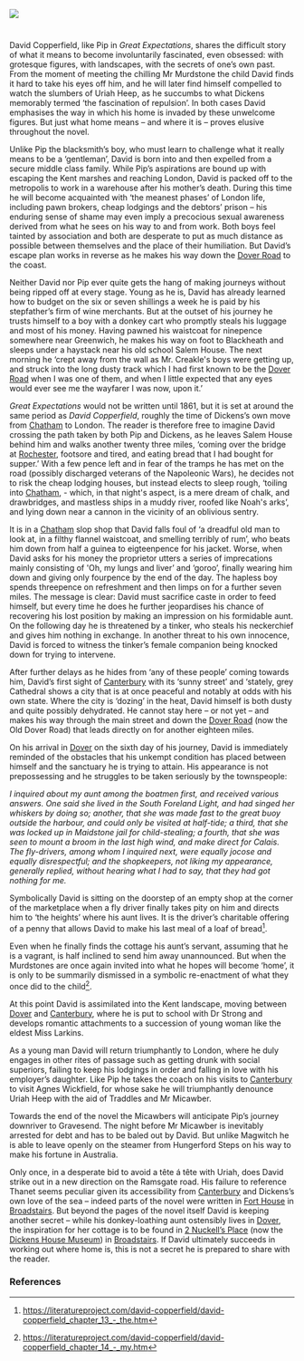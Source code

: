 <a href="https://dev.visual-essays.app"><img src="https://dev-visual-essays.netlify.app/images/ve-button.png"></a>
<param ve-config
       title="David Copperfield - a curated walk" 
       banner="images/david-copperfield-banner.jpg"
       author="Ken Moffat and Carolyn W. de la L. Oulton"
       layout="vtl">

<!-- Global entities -->
<param title="Agnes Wickfield" article="Agnes_Wickfield">
<param title="Blackheath" eid="Q880861">
<param title="Bleak House" eid="Q4925737">
<param title="Broadstairs" eid="Q922739">
<param title="Canterbury" eid="Q29303">
<param title="Charles Dickens" eid="Q5686">
<param title="Chatham" eid="Q729006">
<param title="David Copperfield" eid="Q189811">
<param title="David Copperfield" eid="Q5232561" aliases="David" article="David">
<param title="Dover" eid="Q179224">
<param title="Edward Murdstone" eid="Q5344551" aliases="Mr Murdstone" article="Mr_Murdstone">
<param title="Great Expectations" eid="Q219552">
<param title="Greenwich" eid="Q179385">
<param title="Kent" eid="Q23298">
<param title="London" eid="Q84">
<param title="Maidstone" eid="Q213180">
<param title="Miss Larkins" article="Miss_Larkins">
<param title="Magwitch" article="Magwitch">
<param title="Mr Micawber" article="Mr_Micawber">
<param title="North Kent Marshes" eid="Q7055769" aliases="Kent Marshes">
<param title="Philip Pirrip" eid="Q7197170" article="Pip">
<param title="Rochester" eid="Q507517">
<param title="South Foreland Lighthouse" eid="Q386221" aliases="South Foreland Light">
<param title="Traddles" article="Traddles">
<param title="Uriah Heep" article="Uriah_Heep">

<param ve-map center="Q729006" zoom="12">

<!-- Historical map layers --> 
<param ve-map-layer active allmaps allmaps-id="d93beb8a7cb608af" title="Kent Ordnance Survey 1860" />

#

David Copperfield, like Pip in _Great Expectations_, shares the difficult story of what it means to become involuntarily fascinated, even obsessed: with grotesque figures, with landscapes, with the secrets of one’s own past. From the moment of meeting the chilling Mr Murdstone the child David finds it hard to take his eyes off him, and he will later find himself compelled to watch the slumbers of Uriah Heep, as he succumbs to what Dickens memorably termed ‘the fascination of repulsion’. In both cases David emphasises the way in which his home is invaded by these unwelcome figures. But just what home means – and where it is – proves elusive throughout the novel.
<param ve-image url="images/Copperfield_cover_serial.jpg" fit="contain" title="Cover of serial, _David Copperfield_ by Charles Dickens">

Unlike Pip the blacksmith’s boy, who must learn to challenge what it really means to be a ‘gentleman’, David is born into and then expelled from a secure middle class family. While Pip’s aspirations are bound up with escaping the Kent marshes and reaching London, David is packed off to the metropolis to work in a warehouse after his mother’s death. During this time he will become acquainted with ‘the meanest phases’ of London life, including pawn brokers, cheap lodgings and the debtors’ prison – his enduring sense of shame may even imply a precocious sexual awareness derived from what he sees on his way to and from work.  Both boys feel tainted by association and both are desperate to put as much distance as possible between themselves and the place of their humiliation. But David’s escape plan works in reverse as he makes his way down the [Dover Road](/dickens/david-copperfield-dover-road) to the coast.
<param ve-map center="51.2, 0.9" zoom="10" title="Kent Marshes">
<param ve-map-layer geojson active eid="dickens:dover-road" title="Dover Road" url="/geojson/david-copperfield-dover-road.json">

Neither David nor Pip ever quite gets the hang of making journeys without being ripped off at every stage. Young as he is, David has already learned how to budget on the six or seven shillings a week he is paid by his stepfather’s firm of wine merchants. But at the outset of his journey he trusts himself to a boy with a donkey cart who promptly steals his luggage and most of his money. Having pawned his waistcoat for ninepence somewhere near Greenwich, he makes his way on foot to Blackheath and sleeps under a haystack near his old school Salem House. The next morning he ‘crept away from the wall as Mr. Creakle's boys were getting up, and struck into the long dusty track which I had first known to be the [Dover Road](/dickens/david-copperfield-dover-road) when I was one of them, and when I little expected that any eyes would ever see me the wayfarer I was now, upon it.’
<param ve-map center="Q179385" zoom="14">

_Great Expectations_ would not be written until 1861, but it is set at around the same period as _David Copperfield_, roughly the time of Dickens’s own move from [Chatham](/dickens/dickens-chatham) to London. The reader is therefore free to imagine David crossing the path taken by both Pip and Dickens, as he leaves Salem House behind him and walks another twenty three miles, ‘coming over the bridge at [Rochester](/dickens/dickens-medway), footsore and tired, and eating bread that I had bought for supper.’ With a few pence left and in fear of the tramps he has met on the road (possibly discharged veterans of the Napoleonic Wars), he decides not to risk the cheap lodging houses, but instead elects to sleep rough, ‘toiling into [Chatham](/dickens/dickens-chatham), - which, in that night's aspect, is a mere dream of chalk, and drawbridges, and mastless ships in a muddy river, roofed like Noah's arks’, and lying down near a cannon in the vicinity of an oblivious sentry.
<param ve-image url="https://stor.artstor.org/stor/b20551a2-aa18-453c-b464-69a72531d6ac" label="Bridge at Rochester">
 
It is in a [Chatham](/dickens/dickens-chatham) slop shop that David falls foul of ‘a dreadful old man to look at, in a filthy flannel waistcoat, and smelling terribly of rum’, who beats him down from half a guinea to eigteenpence for his jacket. Worse, when David asks for his money the proprietor utters a series of imprecations mainly consisting of 'Oh, my lungs and liver’ and ‘goroo’, finally wearing him down and giving only fourpence by the end of the day. The hapless boy spends threepence on refreshment and then limps on for a further seven miles. The message is clear: David must sacrifice caste in order to feed himself, but every time he does he further jeopardises his chance of recovering his lost position by making an impression on his formidable aunt. On the following day he is threatened by a tinker, who steals his neckerchief and gives him nothing in exchange. In another threat to his own innocence, David is forced to witness the tinker’s female companion being knocked down for trying to intervene.
 
After further delays as he hides from ‘any of these people’ coming towards him, David’s first sight of [Canterbury](/dickens/david-copperfield-canterbury) with its ‘sunny street’ and ‘stately, grey Cathedral shows a city that is at once peaceful and notably at odds with his own state. Where the city is ‘dozing’ in the heat, David himself is both dusty and quite possibly dehydrated. He cannot stay here – or not yet – and makes his way through the main street and down the [Dover Road](/dickens/david-copperfield-dover-road) (now the Old Dover Road) that leads directly on for another eighteen miles.
<param ve-map center="Q29303" zoom="11">
<param ve-map-overlay geojson url="/geojson/david-copperfield-dover-road.json">
<param ve-image url="https://stor.artstor.org/stor/360206a8-3604-42df-806f-0059dbbf2b85" label="The Micawbers at Canterbury">

On his arrival in [Dover](/dickens/dickens-dover) on the sixth day of his journey, David is immediately reminded of the obstacles that his unkempt condition has placed between himself and the sanctuary he is trying to attain. His appearance is not prepossessing and he struggles to be taken seriously by the townspeople:
<param ve-map center="Q179224" zoom="11">
<param ve-image url="https://upload.wikimedia.org/wikipedia/commons/d/de/David_reaches_Canterbury%2C_from_David_Copperfield_art_by_Frank_Reynolds.jpg" label="David reaches Canterbury" attribution="Artwork by Frank Reynolds (1876-1853), Public domain, via Wikimedia Commons">

_I inquired about my aunt among the boatmen first, and received various answers. One said she lived in the South Foreland Light, and had singed her whiskers by doing so; another, that she was made fast to the great buoy outside the harbour, and could only be visited at half-tide; a third, that she was locked up in Maidstone jail for child-stealing; a fourth, that she was seen to mount a broom in the last high wind, and make direct for Calais. The fly-drivers, among whom I inquired next, were equally jocose and equally disrespectful; and the shopkeepers, not liking my appearance, generally replied, without hearing what I had to say, that they had got nothing for me._
 
Symbolically David is sitting on the doorstep of an empty shop at the corner of the marketplace when a fly driver finally takes pity on him and directs him to ‘the heights’ where his aunt lives. It is the driver’s charitable offering of a penny that allows David to make his last meal of a loaf of bread[^ref1].
 
Even when he finally finds the cottage his aunt’s servant, assuming that he is a vagrant, is half inclined to send him away unannounced. But when the Murdstones are once again invited into what he hopes will become ‘home’, it is only to be summarily dismissed in a symbolic re-enactment of what they once did to the child[^ref2]. 

At this point David is assimilated into the Kent landscape, moving between [Dover](/dickens/dickens-dover) and [Canterbury,](/dickens/david-copperfield-canterbury) where he is put to school with Dr Strong and develops romantic attachments to a succession of young woman like the eldest Miss Larkins.
<param ve-image url="images/The Eldest Miss Larkins T00072-21.jpg" fit="contain" title="The Eldest Miss Larkins">

As a young man David will return triumphantly to London, where he duly engages in other rites of passage such as getting drunk with social superiors, failing to keep his lodgings in order and falling in love with his employer’s daughter. Like Pip he takes the coach on his visits to 
[Canterbury](/dickens/david-copperfield-canterbury) to visit Agnes Wickfield, for whose sake he will triumphantly denounce Uriah Heep with the aid of Traddles and Mr Micawber. 
<param ve-image url="images/Heep of Infamy M00002-10.jpg" Label="Uriah Heep">

Towards the end of the novel the Micawbers will anticipate Pip’s journey downriver to Gravesend. The night before Mr Micawber is inevitably arrested for debt and has to be baled out by David. But unlike Magwitch he is able to leave openly on the steamer from Hungerford Steps on his way to make his fortune in Australia. 

Only once, in a desperate bid to avoid a tête á tête with Uriah, does David strike out in a new direction on the Ramsgate road. His failure to reference Thanet seems peculiar given its accessibility from [Canterbury](/dickens/david-copperfield-canterbury) and Dickens’s own love of the sea – indeed parts of the novel were written in [Fort House](dickens-fort-house) in [Broadstairs](/dickens/broadstairs). But beyond the pages of the novel itself David is keeping another secret – while his donkey-loathing aunt ostensibly lives in [Dover](/dickens/dickens-dover), the inspiration for her cottage is to be found in [2 Nuckell’s Place](/dickens/david-copperfield-nuckells-place) (now the [Dickens House Museum](https://www.visitkent.co.uk/attractions/dickens-house-museum-1999/)) in 
[Broadstairs](/dickens/broadstairs). If David ultimately succeeds in working out where home is, this is not a secret he is prepared to share with the reader.

### References

[^ref1]: https://literatureproject.com/david-copperfield/david-copperfield_chapter_13_-_the.htm

[^ref2]: https://literatureproject.com/david-copperfield/david-copperfield_chapter_14_-_my.htm

